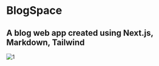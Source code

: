 # BlogSpace

## A blog web app created using Next.js, Markdown, Tailwind
![1](https://user-images.githubusercontent.com/62508572/128392189-b2f4a50e-5a6f-41df-9eac-32ce03a20529.png)
